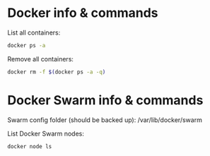 # Docker info & commands

List all containers:
```Bash
docker ps -a
```

Remove all containers:
```Bash
docker rm -f $(docker ps -a -q)
```

# Docker Swarm info & commands

Swarm config folder (should be backed up): /var/lib/docker/swarm

List Docker Swarm nodes:
```Bash
docker node ls
```
